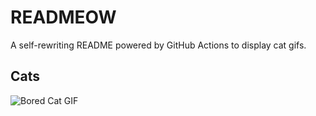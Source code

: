 # READMEOW

A self-rewriting README powered by GitHub Actions to display cat gifs.

## Cats

![Bored Cat GIF](https://media2.giphy.com/media/v1.Y2lkPTlhY2QwMmRhMG9iMGY4NnllMm1vYXZyOGEwbnM1andpNHpkc3hod2p1amN1eWcwaSZlcD12MV9naWZzX3NlYXJjaCZjdD1n/mlvseq9yvZhba/200.gif)
